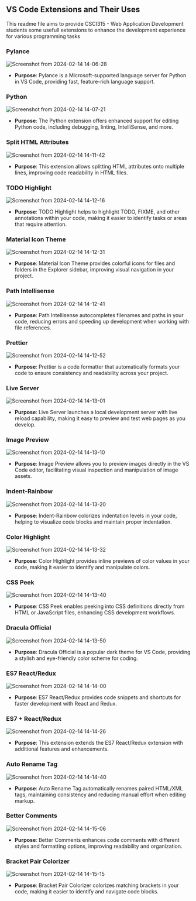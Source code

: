 ## VS Code Extensions and Their Uses

This readme file aims to provide CSCI315 - Web Application Development students some usefull extensions to enhance the development experience for various programming tasks

### Pylance
![Screenshot from 2024-02-14 14-06-28](https://github.com/hadysoufan/vcode-extensions/assets/110059893/38c7e603-8b2e-4363-bd48-117837dd5304)

- **Purpose**: Pylance is a Microsoft-supported language server for Python in VS Code, providing fast, feature-rich language support.

### Python

![Screenshot from 2024-02-14 14-07-21](https://github.com/hadysoufan/vcode-extensions/assets/110059893/1b71ff90-0a4b-417e-84fa-a3791ff6c8af)

- **Purpose**: The Python extension offers enhanced support for editing Python code, including debugging, linting, IntelliSense, and more.

### Split HTML Attributes

![Screenshot from 2024-02-14 14-11-42](https://github.com/hadysoufan/vcode-extensions/assets/110059893/fdf379ab-d476-442a-991e-5c589fbf07a6)

- **Purpose**: This extension allows splitting HTML attributes onto multiple lines, improving code readability in HTML files.

### TODO Highlight


![Screenshot from 2024-02-14 14-12-16](https://github.com/hadysoufan/vcode-extensions/assets/110059893/fe996b46-bec0-496c-9054-d625c52c3a9c)

- **Purpose**: TODO Highlight helps to highlight TODO, FIXME, and other annotations within your code, making it easier to identify tasks or areas that require attention.

### Material Icon Theme


![Screenshot from 2024-02-14 14-12-31](https://github.com/hadysoufan/vcode-extensions/assets/110059893/4b677b46-81cb-4e9d-a98c-581070279350)

- **Purpose**: Material Icon Theme provides colorful icons for files and folders in the Explorer sidebar, improving visual navigation in your project.

### Path Intellisense


![Screenshot from 2024-02-14 14-12-41](https://github.com/hadysoufan/vcode-extensions/assets/110059893/42241c4f-95b4-476f-a286-f7f26dba9efc)

- **Purpose**: Path Intellisense autocompletes filenames and paths in your code, reducing errors and speeding up development when working with file references.

### Prettier


![Screenshot from 2024-02-14 14-12-52](https://github.com/hadysoufan/vcode-extensions/assets/110059893/cb5dde6a-bb50-4974-ab31-b4aea7d6dca1)

- **Purpose**: Prettier is a code formatter that automatically formats your code to ensure consistency and readability across your project.

### Live Server



![Screenshot from 2024-02-14 14-13-01](https://github.com/hadysoufan/vcode-extensions/assets/110059893/4a379cc0-c6e0-4c8b-98d0-4d4cee0ca014)

- **Purpose**: Live Server launches a local development server with live reload capability, making it easy to preview and test web pages as you develop.

### Image Preview


![Screenshot from 2024-02-14 14-13-10](https://github.com/hadysoufan/vcode-extensions/assets/110059893/d5abed26-fedd-4ff4-aebc-7d1677b13ca1)

- **Purpose**: Image Preview allows you to preview images directly in the VS Code editor, facilitating visual inspection and manipulation of image assets.

### Indent-Rainbow


![Screenshot from 2024-02-14 14-13-20](https://github.com/hadysoufan/vcode-extensions/assets/110059893/6ca3e281-6e14-4406-917b-72c6e8f14b3c)

- **Purpose**: Indent-Rainbow colorizes indentation levels in your code, helping to visualize code blocks and maintain proper indentation.

### Color Highlight

![Screenshot from 2024-02-14 14-13-32](https://github.com/hadysoufan/vcode-extensions/assets/110059893/b49a7c88-1faa-46dc-8774-4cc80c18ecd9)
- **Purpose**: Color Highlight provides inline previews of color values in your code, making it easier to identify and manipulate colors.

### CSS Peek

![Screenshot from 2024-02-14 14-13-40](https://github.com/hadysoufan/vcode-extensions/assets/110059893/3423fe47-c195-439b-8a16-bc415f2ce352)

- **Purpose**: CSS Peek enables peeking into CSS definitions directly from HTML or JavaScript files, enhancing CSS development workflows.

### Dracula Official


![Screenshot from 2024-02-14 14-13-50](https://github.com/hadysoufan/vcode-extensions/assets/110059893/52c32d5a-5015-4b4d-be0e-f54977be926d)


- **Purpose**: Dracula Official is a popular dark theme for VS Code, providing a stylish and eye-friendly color scheme for coding.

### ES7 React/Redux



![Screenshot from 2024-02-14 14-14-00](https://github.com/hadysoufan/vcode-extensions/assets/110059893/ad5fd09b-01de-4e72-809e-9c9fb3e7cc15)

- **Purpose**: ES7 React/Redux provides code snippets and shortcuts for faster development with React and Redux.

### ES7 + React/Redux


![Screenshot from 2024-02-14 14-14-26](https://github.com/hadysoufan/vcode-extensions/assets/110059893/64cd2c8b-a8b8-4460-978b-dfe67d90ed70)

- **Purpose**: This extension extends the ES7 React/Redux extension with additional features and enhancements.

### Auto Rename Tag


![Screenshot from 2024-02-14 14-14-40](https://github.com/hadysoufan/vcode-extensions/assets/110059893/2f0e8ba5-cad9-45be-a4ec-edd481aef4d1)


- **Purpose**: Auto Rename Tag automatically renames paired HTML/XML tags, maintaining consistency and reducing manual effort when editing markup.

### Better Comments

![Screenshot from 2024-02-14 14-15-06](https://github.com/hadysoufan/vcode-extensions/assets/110059893/4c664be9-bcee-4eac-9dc4-75f1ab5d9930)

- **Purpose**: Better Comments enhances code comments with different styles and formatting options, improving readability and organization.

### Bracket Pair Colorizer

![Screenshot from 2024-02-14 14-15-15](https://github.com/hadysoufan/vcode-extensions/assets/110059893/c43847d5-e741-40e2-bd50-d2e3051c57fc)

- **Purpose**: Bracket Pair Colorizer colorizes matching brackets in your code, making it easier to identify and navigate code blocks.







